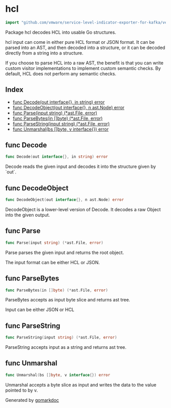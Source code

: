 <!-- Code generated by gomarkdoc. DO NOT EDIT -->

# hcl

```go
import "github.com/vmware/service-level-indicator-exporter-for-kafka/vendor/github.com/hashicorp/hcl"
```

Package hcl decodes HCL into usable Go structures.

hcl input can come in either pure HCL format or JSON format. It can be parsed into an AST, and then decoded into a structure, or it can be decoded directly from a string into a structure.

If you choose to parse HCL into a raw AST, the benefit is that you can write custom visitor implementations to implement custom semantic checks. By default, HCL does not perform any semantic checks.

## Index

- [func Decode(out interface{}, in string) error](<#func-decode>)
- [func DecodeObject(out interface{}, n ast.Node) error](<#func-decodeobject>)
- [func Parse(input string) (*ast.File, error)](<#func-parse>)
- [func ParseBytes(in []byte) (*ast.File, error)](<#func-parsebytes>)
- [func ParseString(input string) (*ast.File, error)](<#func-parsestring>)
- [func Unmarshal(bs []byte, v interface{}) error](<#func-unmarshal>)


## func Decode

```go
func Decode(out interface{}, in string) error
```

Decode reads the given input and decodes it into the structure given by \`out\`.

## func DecodeObject

```go
func DecodeObject(out interface{}, n ast.Node) error
```

DecodeObject is a lower\-level version of Decode. It decodes a raw Object into the given output.

## func Parse

```go
func Parse(input string) (*ast.File, error)
```

Parse parses the given input and returns the root object.

The input format can be either HCL or JSON.

## func ParseBytes

```go
func ParseBytes(in []byte) (*ast.File, error)
```

ParseBytes accepts as input byte slice and returns ast tree.

Input can be either JSON or HCL

## func ParseString

```go
func ParseString(input string) (*ast.File, error)
```

ParseString accepts input as a string and returns ast tree.

## func Unmarshal

```go
func Unmarshal(bs []byte, v interface{}) error
```

Unmarshal accepts a byte slice as input and writes the data to the value pointed to by v.



Generated by [gomarkdoc](<https://github.com/princjef/gomarkdoc>)
